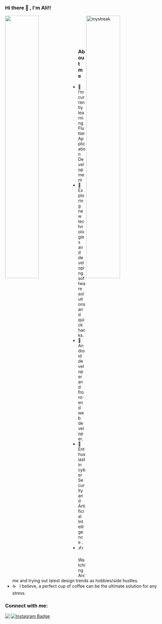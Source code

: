 ### Hi there :wave: , I'm Ali!!
<img width="47%" align ="left" src="https://github-readme-stats.vercel.app/api?username=AliArRidla&show_icons=true&theme=dracula" /> 
<img width="47%" align ="right" src="https://github-readme-streak-stats.herokuapp.com/?user=AliArRidla&theme=tokyonight" alt="mystreak"/>

<p> &nbsp;&nbsp;&nbsp;&nbsp;&nbsp;&nbsp;&nbsp;&nbsp;&nbsp;&nbsp;&nbsp;&nbsp;&nbsp;&nbsp;&nbsp;&nbsp;&nbsp;&nbsp;&nbsp;&nbsp;&nbsp;&nbsp;&nbsp;&nbsp;&nbsp;  </p>
 
 
### About me

- 🔭 &nbsp; I’m currently learning Flutter Application Development
- 🤔 &nbsp; Exploring new technologies and developing software solutions and quick hacks.
- 💼 &nbsp; Android developer and front-end web developer.
- 🌱 &nbsp; Enthusiast in cyber Security and Artificial Intelligence .
- ✍️ &nbsp; Watching Anime and trying out latest design trends as hobbies/side hustles.
- ☕ &nbsp; I believe, a perfect cup of coffee can be the ultimate solution for any stress. 



### Connect with me:



<img href="mailto:apple0060ali@gmail.com" align ="left" src="https://img.shields.io/badge/-apple0060ali@gmail.com-blue?style=flatroundedrectangle&logo=Gmail&logoColor=white" /> 
    
[![Instagram Badge](https://img.shields.io/badge/-ali_ridlaa-E4405F?style=flat-roundedrectangle&logo=instagram&logoColor=white&link=https://www.instagram.com/ali_ridlaa_/)](https://www.instagram.com/ali_ridlaa_/)

    
  
  
  
  

